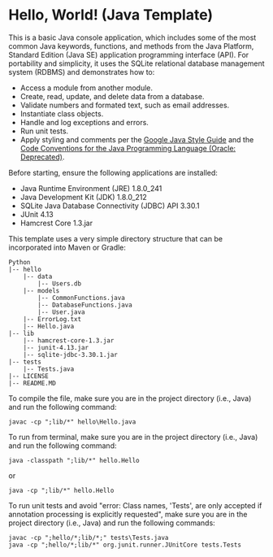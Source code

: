 # Hello, World! (Java Template)

This is a basic Java console application, which includes some of the most common Java keywords, functions, and methods from the Java Platform, Standard Edition (Java SE) application programming interface (API). For portability and simplicity, it uses the SQLite relational database management system (RDBMS) and demonstrates how to:

- Access a module from another module.
- Create, read, update, and delete data from a database.
- Validate numbers and formated text, such as email addresses.
- Instantiate class objects.
- Handle and log exceptions and errors.
- Run unit tests.
- Apply styling and comments per the [Google Java Style Guide](https://google.github.io/styleguide/javaguide.html) and the [Code Conventions for the Java Programming Language (Oracle: Deprecated)](https://www.oracle.com/technetwork/java/javase/documentation/codeconvtoc-136057.html).

Before starting, ensure the following applications are installed:

- Java Runtime Environment (JRE) 1.8.0_241
- Java Development Kit (JDK) 1.8.0_212
- SQLite Java Database Connectivity (JDBC) API 3.30.1
- JUnit 4.13
- Hamcrest Core 1.3.jar

This template uses a very simple directory structure that can be incorporated into Maven or Gradle:

    Python
    |-- hello
        |-- data
            |-- Users.db
        |-- models
            |-- CommonFunctions.java
            |-- DatabaseFunctions.java
            |-- User.java
        |-- ErrorLog.txt
        |-- Hello.java
    |-- lib
        |-- hamcrest-core-1.3.jar
        |-- junit-4.13.jar
        |-- sqlite-jdbc-3.30.1.jar
    |-- tests
        |-- Tests.java
    |-- LICENSE
    |-- README.MD

To compile the file, make sure you are in the project directory (i.e., Java) and run the following command:

    javac -cp ";lib/*" hello\Hello.java

To run from terminal, make sure you are in the project directory (i.e., Java) and run the following command:

    java -classpath ";lib/*" hello.Hello

or

    java -cp ";lib/*" hello.Hello

To run unit tests and avoid "error: Class names, 'Tests', are only accepted if annotation processing is explicitly requested", make sure you are in the project directory (i.e., Java) and run the following commands:

    javac -cp ";hello/*;lib/*;" tests\Tests.java
    java -cp ";hello/*;lib/*" org.junit.runner.JUnitCore tests.Tests
